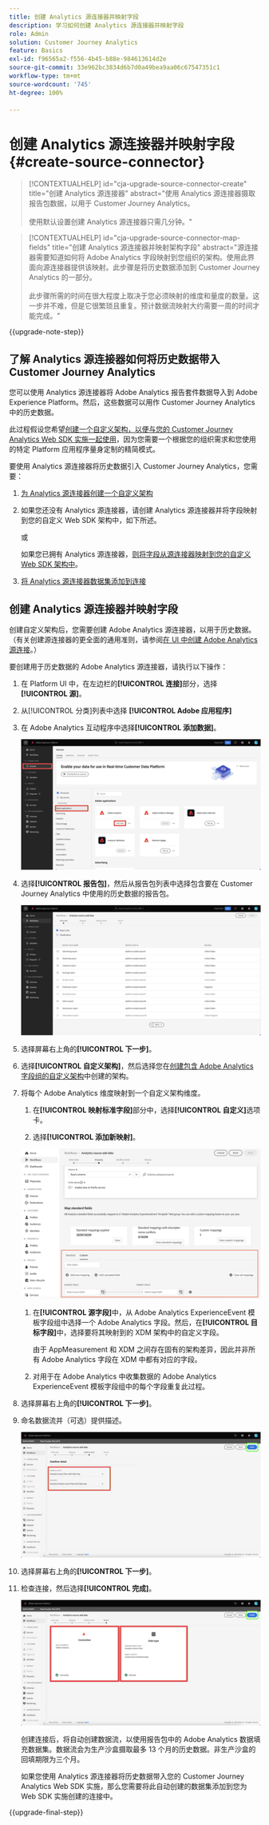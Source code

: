 ```yaml
---
title: 创建 Analytics 源连接器并映射字段
description: 学习如何创建 Analytics 源连接器并映射字段
role: Admin
solution: Customer Journey Analytics
feature: Basics
exl-id: f96565a2-f556-4b45-b88e-984613614d2e
source-git-commit: 33e962bc3834d6b7d0a49bea9aa06c67547351c1
workflow-type: tm+mt
source-wordcount: '745'
ht-degree: 100%

---
```


# 创建 Analytics 源连接器并映射字段 {#create-source-connector}

<!-- markdownlint-disable MD034 -->

>[!CONTEXTUALHELP]
>id="cja-upgrade-source-connector-create"
>title="创建 Analytics 源连接器"
>abstract="使用 Analytics 源连接器摄取报告包数据，以用于 Customer Journey Analytics。<br><br>使用默认设置创建 Analytics 源连接器只需几分钟。"

<!-- markdownlint-enable MD034 -->

<!-- markdownlint-disable MD034 -->

>[!CONTEXTUALHELP]
>id="cja-upgrade-source-connector-map-fields"
>title="创建 Analytics 源连接器并映射架构字段"
>abstract="源连接器需要知道如何将 Adobe Analytics 字段映射到您组织的架构。使用此界面向源连接器提供该映射。此步骤是将历史数据添加到 Customer Journey Analytics 的一部分。<br><br>此步骤所需的时间在很大程度上取决于您必须映射的维度和量度的数量。这一步并不难，但是它很繁琐且重复。预计数据流映射大约需要一周的时间才能完成。"

<!-- markdownlint-enable MD034 -->

{{upgrade-note-step}}

## 了解 Analytics 源连接器如何将历史数据带入 Customer Journey Analytics

您可以使用 Analytics 源连接器将 Adobe Analytics 报告套件数据导入到 Adobe Experience Platform。然后，这些数据可以用作 Customer Journey Analytics 中的历史数据。

此过程假设您希望[创建一个自定义架构，以便与您的 Customer Journey Analytics Web SDK 实施一起使用](/help/getting-started/cja-upgrade/cja-upgrade-schema-create.md)，因为您需要一个根据您的组织需求和您使用的特定 Platform 应用程序量身定制的精简模式。

要使用 Analytics 源连接器将历史数据引入 Customer Journey Analytics，您需要：

1. [为 Analytics 源连接器创建一个自定义架构](/help/getting-started/cja-upgrade/cja-upgrade-source-connector-schema.md)

1. 如果您还没有 Analytics 源连接器，请创建 Analytics 源连接器并将字段映射到您的自定义 Web SDK 架构中，如下所述。

   或

   如果您已拥有 Analytics 源连接器，[则将字段从源连接器映射到您的自定义 Web SDK 架构中](/help/getting-started/cja-upgrade/cja-upgrade-from-source-connector.md)。

1. [将 Analytics 源连接器数据集添加到连接](/help/getting-started/cja-upgrade/cja-upgrade-source-connector-dataset.md)

## 创建 Analytics 源连接器并映射字段

创建自定义架构后，您需要创建 Adobe Analytics 源连接器，以用于历史数据。（有关创建源连接器的更全面的通用准则，请参阅[在 UI 中创建 Adobe Analytics 源连接](https://experienceleague.adobe.com/docs/experience-platform/sources/ui-tutorials/create/adobe-applications/analytics.html)。）

要创建用于历史数据的 Adobe Analytics 源连接器，请执行以下操作：

1. 在 Platform UI 中，在左边栏的&#x200B;**[!UICONTROL 连接]**&#x200B;部分，选择&#x200B;**[!UICONTROL 源]**。

1. 从[!UICONTROL 分类]列表中选择 **[!UICONTROL Adobe 应用程序]**

1. 在 Adobe Analytics 互动程序中选择&#x200B;**[!UICONTROL 添加数据]**。

   ![Adobe Experience Platform 窗口，其中选择了源以及 Adobe 应用程序，并突出显示了添加数据。](./assets/sources-overview.png)

1. 选择&#x200B;**[!UICONTROL 报告包]**，然后从报告包列表中选择包含要在 Customer Journey Analytics 中使用的历史数据的报告包。

   ![显示报告包列表的 Adobe Experience Platform 窗口](./assets/report-suites.png)

1. 选择屏幕右上角的&#x200B;**[!UICONTROL 下一步]**。

1. 选择&#x200B;**[!UICONTROL 自定义架构]**，然后选择您在[创建包含 Adobe Analytics 字段组的自定义架构](/help/getting-started/cja-upgrade/cja-upgrade-source-connector-schema.md)中创建的架构。<!-- Deleted this, because I changed this from choosing the default schemawe're pointing them now at the schema they just created: "Adobe Experience Platform  automatically creates the schema and the corresponding dataset to map all standard fields from the selected Adobe Analytics report suite." -->

   <!-- add screenshot -->

1. 将每个 Adobe Analytics 维度映射到一个自定义架构维度。

   1. 在&#x200B;**[!UICONTROL 映射标准字段]**&#x200B;部分中，选择&#x200B;**[!UICONTROL 自定义]**&#x200B;选项卡。

   1. 选择&#x200B;**[!UICONTROL 添加新映射]**。

   ![映射架构字段](assets/schema-mapping.png)

   1. 在&#x200B;**[!UICONTROL 源字段]**&#x200B;中，从 Adobe Analytics ExperienceEvent 模板字段组中选择一个 Adobe Analytics 字段。然后，在&#x200B;**[!UICONTROL 目标字段]**&#x200B;中，选择要将其映射到的 XDM 架构中的自定义字段。

      由于 AppMeasurement 和 XDM 之间存在固有的架构差异，因此并非所有 Adobe Analytics 字段在 XDM 中都有对应的字段。

   1. 对用于在 Adobe Analytics 中收集数据的 Adobe Analytics ExperienceEvent 模板字段组中的每个字段重复此过程。

1. 选择屏幕右上角的&#x200B;**[!UICONTROL 下一步]**。

1. 命名数据流并（可选）提供描述。

   ![突出显示“数据流详细信息”部分的 Adobe Experience Platform 窗口](./assets/dataflow-detail.png)

1. 选择屏幕右上角的&#x200B;**[!UICONTROL 下一步]**。

1. 检查连接，然后选择&#x200B;**[!UICONTROL 完成]**。

   ![Adobe Experience Platform 窗口，突出显示“连接”和“数据类型”部分以供查看](./assets/review.png)

   创建连接后，将自动创建数据流，以使用报告包中的 Adobe Analytics 数据填充数据集。数据流会为生产沙盒摄取最多 13 个月的历史数据。非生产沙盒的回填期限为三个月。

   如果您使用 Analytics 源连接器将历史数据带入您的 Customer Journey Analytics Web SDK 实施，那么您需要将此自动创建的数据集添加到您为 Web SDK 实施创建的连接中。

{{upgrade-final-step}}
